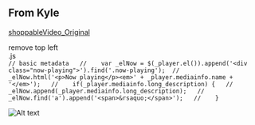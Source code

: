 ## From Kyle ##  
[shoppableVideo_Original](https://raw.githubusercontent.com/Kyle30/shoppableVideo_Original/master/plugin.js "shoppableVideo_Original")  

remove top left  
.js  
`
// basic metadata  
//	  var _elNow = $(_player.el()).append('<div class="now-playing">').find('.now-playing'); 
//	  _elNow.html('<p>Now playing</p><em>' + _player.mediainfo.name + '</em>');  
//	  if(_player.mediainfo.long_description) {  
//	    _elNow.append(_player.mediainfo.long_description);  
//	    _elNow.find('a').append('<span>&rsaquo;</span>');  
//	  }  
`  

![Alt text](http://i.imgur.com/mzLWs8v.jpg)
